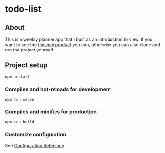 # todo-list

## About
This is a weekly planner app that I built as an introduction to view. If you want to see the [finished product](https://my-weekly-planner.netlify.app/) you can, otherwise you can also clone and run the project yourself:

## Project setup
```
npm install
```

### Compiles and hot-reloads for development
```
npm run serve
```

### Compiles and minifies for production
```
npm run build
```

### Customize configuration
See [Configuration Reference](https://cli.vuejs.org/config/).
